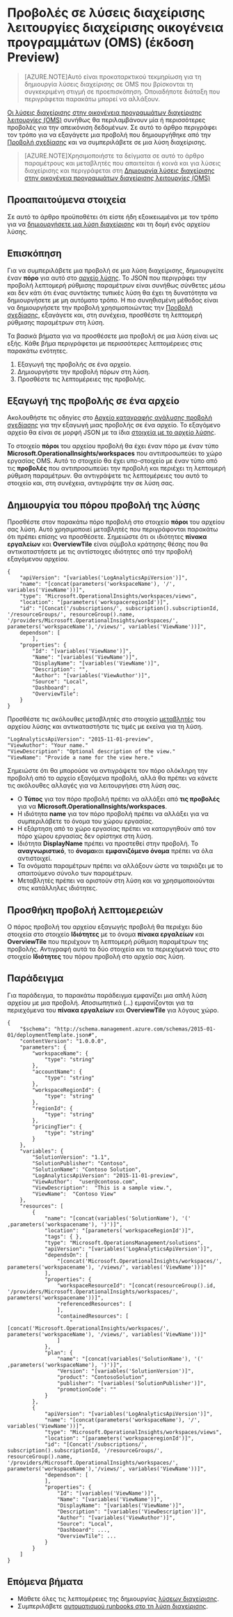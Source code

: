 <properties
   pageTitle="Προβολές στην οικογένεια προγραμμάτων διαχείρισης λειτουργίες (OMS) λύσεις διαχείρισης | Microsoft Azure"
   description="Οι λύσεις διαχείρισης στην οικογένεια προγραμμάτων διαχείρισης λειτουργίες (OMS) συνήθως θα περιλαμβάνουν μία ή περισσότερες προβολές για την απεικόνιση δεδομένων.  Σε αυτό το άρθρο περιγράφει τον τρόπο για να εξαγάγετε μια προβολή που δημιουργήθηκε από την προβολή σχεδίασης και να συμπεριλάβετε σε μια λύση διαχείρισης. "
   services="operations-management-suite"
   documentationCenter=""
   authors="bwren"
   manager="jwhit"
   editor="tysonn" />
<tags
   ms.service="operations-management-suite"
   ms.devlang="na"
   ms.topic="article"
   ms.tgt_pltfrm="na"
   ms.workload="infrastructure-services"
   ms.date="10/17/2016"
   ms.author="bwren" />

# <a name="views-in-operations-management-suite-oms-management-solutions-preview"></a>Προβολές σε λύσεις διαχείρισης λειτουργίες διαχείρισης οικογένεια προγραμμάτων (OMS) (έκδοση Preview)

>[AZURE.NOTE]Αυτό είναι προκαταρκτικού τεκμηρίωση για τη δημιουργία λύσεις διαχείρισης σε OMS που βρίσκονται τη συγκεκριμένη στιγμή σε προεπισκόπηση. Οποιαδήποτε διάταξη που περιγράφεται παρακάτω μπορεί να αλλάξουν.    

[Οι λύσεις διαχείρισης στην οικογένεια προγραμμάτων διαχείρισης λειτουργίες (OMS)](operations-management-suite-solutions.md) συνήθως θα περιλαμβάνουν μία ή περισσότερες προβολές για την απεικόνιση δεδομένων.  Σε αυτό το άρθρο περιγράφει τον τρόπο για να εξαγάγετε μια προβολή που δημιουργήθηκε από την [Προβολή σχεδίασης](../log-analytics/log-analytics-view-designer.md) και να συμπεριλάβετε σε μια λύση διαχείρισης.  

>[AZURE.NOTE]Χρησιμοποιήστε τα δείγματα σε αυτό το άρθρο παραμέτρους και μεταβλητές που απαιτείται ή κοινά και για λύσεις διαχείρισης και περιγράφεται στη [Δημιουργία λύσεις διαχείρισης στην οικογένεια προγραμμάτων διαχείρισης λειτουργίες (OMS)](operations-management-suite-solutions-creating.md) 


## <a name="prerequisites"></a>Προαπαιτούμενα στοιχεία
Σε αυτό το άρθρο προϋποθέτει ότι είστε ήδη εξοικειωμένοι με τον τρόπο για να [δημιουργήσετε μια λύση διαχείρισης](operations-management-suite-solutions-creating.md) και τη δομή ενός αρχείου λύσης.


## <a name="overview"></a>Επισκόπηση

Για να συμπεριλάβετε μια προβολή σε μια λύση διαχείρισης, δημιουργείτε έναν **πόρο** για αυτό στο [αρχείο λύσης](operations-management-suite-solutions-creating.md).  Το JSON που περιγράφει την προβολή λεπτομερή ρύθμισης παραμέτρων είναι συνήθως σύνθετες μέσω και δεν κάτι ότι ένας συντάκτης τυπικές λύση θα έχει τη δυνατότητα να δημιουργήσετε με μη αυτόματο τρόπο.  Η πιο συνηθισμένη μέθοδος είναι να δημιουργήσετε την προβολή χρησιμοποιώντας την [Προβολή σχεδίασης](../log-analytics/log-analytics-view-designer.md), εξαγάγετε και, στη συνέχεια, προσθέστε τη λεπτομερή ρύθμισης παραμέτρων στη λύση. 

Τα βασικά βήματα για να προσθέσετε μια προβολή σε μια λύση είναι ως εξής.  Κάθε βήμα περιγράφεται με περισσότερες λεπτομέρειες στις παρακάτω ενότητες.

1. Εξαγωγή της προβολής σε ένα αρχείο.
2. Δημιουργήστε την προβολή πόρων στη λύση.
3. Προσθέστε τις λεπτομέρειες της προβολής.

## <a name="export-the-view-to-a-file"></a>Εξαγωγή της προβολής σε ένα αρχείο
Ακολουθήστε τις οδηγίες στο [Αρχείο καταγραφής ανάλυσης προβολή σχεδίασης](../log-analytics/log-analytics-view-designer.md) για την εξαγωγή μιας προβολής σε ένα αρχείο.  Το εξαγόμενο αρχείο θα είναι σε μορφή JSON με τα ίδια [στοιχεία με το αρχείο λύσης](operations-management-suite-solutions-creating.md#management-solution-files).  

Το στοιχείο **πόροι** του αρχείου προβολή θα έχει έναν πόρο με έναν τύπο **Microsoft.OperationalInsights/workspaces** που αντιπροσωπεύει το χώρο εργασίας OMS.  Αυτό το στοιχείο θα έχει υπο-στοιχείο με έναν τύπο από τις **προβολές** που αντιπροσωπεύει την προβολή και περιέχει τη λεπτομερή ρύθμιση παραμέτρων.  Θα αντιγράψετε τις λεπτομέρειες του αυτό το στοιχείο και, στη συνέχεια, αντιγράψτε την σε λύση σας.


## <a name="create-the-view-resource-in-the-solution"></a>Δημιουργία του πόρου προβολή της λύσης
Προσθέστε στον παρακάτω πόρο προβολή στο στοιχείο **πόροι** του αρχείου σας λύση.  Αυτό χρησιμοποιεί μεταβλητές που περιγράφονται παρακάτω ότι πρέπει επίσης να προσθέσετε.  Σημειώστε ότι οι ιδιότητες **πίνακα εργαλείων** και **OverviewTile** είναι σύμβολα κράτησης θέσης που θα αντικαταστήσετε με τις αντίστοιχες ιδιότητες από την προβολή εξαγόμενου αρχείου.
 
    {
        "apiVersion": "[variables('LogAnalyticsApiVersion')]",
        "name": "[concat(parameters('workspaceName'), '/', variables('ViewName'))]",
        "type": "Microsoft.OperationalInsights/workspaces/views",
        "location": "[parameters('workspaceregionId')]",
        "id": "[Concat('/subscriptions/', subscription().subscriptionId, '/resourceGroups/', resourceGroup().name, '/providers/Microsoft.OperationalInsights/workspaces/', parameters('workspaceName'),'/views/', variables('ViewName'))]",
        dependson": [
            ],
        "properties": {
            "Id": "[variables('ViewName')]",
            "Name": "[variables('ViewName')]",
            "DisplayName": "[variables('ViewName')]",
            "Description": "",
            "Author": "[variables('ViewAuthor')]",
            "Source": "Local",
            "Dashboard": ,
            "OverviewTile": 
        }
    }

Προσθέστε τις ακόλουθες μεταβλητές στο στοιχείο [μεταβλητές](operations-management-suite-solutions-creating.md#variables) του αρχείου λύσης και αντικαταστήστε τις τιμές με εκείνα για τη λύση.

    "LogAnalyticsApiVersion": "2015-11-01-preview",
    "ViewAuthor": "Your name."
    "ViewDescription": "Optional description of the view."
    "ViewName": "Provide a name for the view here."


Σημειώστε ότι θα μπορούσε να αντιγράψετε τον πόρο ολόκληρη την προβολή από το αρχείο εξαγόμενα προβολή, αλλά θα πρέπει να κάνετε τις ακόλουθες αλλαγές για να λειτουργήσει στη λύση σας.  

- Ο **Τύπος** για τον πόρο προβολή πρέπει να αλλάξει από **τις προβολές** για να **Microsoft.OperationalInsights/workspaces**.
- Η ιδιότητα **name** για τον πόρο προβολή πρέπει να αλλάξει για να συμπεριλάβετε το όνομα του χώρου εργασίας.
- Η εξάρτηση από το χώρο εργασίας πρέπει να καταργηθούν από τον πόρο χώρου εργασίας δεν ορίστηκε στη λύση.
- Ιδιότητα **DisplayName** πρέπει να προστεθεί στην προβολή.  Το **αναγνωριστικό**, το **όνομα**και **εμφανιζόμενο όνομα** πρέπει να όλα αντιστοιχεί.
- Τα ονόματα παραμέτρων πρέπει να αλλάξουν ώστε να ταιριάζει με το απαιτούμενο σύνολο των παραμέτρων.
- Μεταβλητές πρέπει να οριστούν στη λύση και να χρησιμοποιούνται στις κατάλληλες ιδιότητες.

## <a name="add-the-view-details"></a>Προσθήκη προβολή λεπτομερειών
Ο πόρος προβολή του αρχείου εξαγωγής προβολή θα περιέχει δύο στοιχεία στο στοιχείο **Ιδιότητες** με το όνομα **πίνακα εργαλείων** και **OverviewTile** που περιέχουν τη λεπτομερή ρύθμιση παραμέτρων της προβολής.  Αντιγραφή αυτά τα δύο στοιχεία και τα περιεχόμενά τους στο στοιχείο **Ιδιότητες** του πόρου προβολή στο αρχείο σας λύση. 

## <a name="example"></a>Παράδειγμα
Για παράδειγμα, το παρακάτω παράδειγμα εμφανίζει μια απλή λύση αρχείου με μια προβολή.  Αποσιωπητικά (...) εμφανίζονται για τα περιεχόμενα του **πίνακα εργαλείων** και **OverviewTile** για λόγους χώρο.


    {
        "$schema": "http://schema.management.azure.com/schemas/2015-01-01/deploymentTemplate.json#",
        "contentVersion": "1.0.0.0",
        "parameters": {
            "workspaceName": {
                "type": "string"
            },
            "accountName": {
                "type": "string"
            },
            "workspaceRegionId": {
                "type": "string"
            },
            "regionId": {
                "type": "string"
            },
            "pricingTier": {
                "type": "string"
            }
        },
        "variables": {
            "SolutionVersion": "1.1",
            "SolutionPublisher": "Contoso",
            "SolutionName": "Contoso Solution",
            "LogAnalyticsApiVersion": "2015-11-01-preview",
            "ViewAuthor":  "user@contoso.com",
            "ViewDescription":  "This is a sample view.",
            "ViewName":  "Contoso View"
        },
        "resources": [
            {
                "name": "[concat(variables('SolutionName'), '(' ,parameters('workspacename'), ')')]",
                "location": "[parameters('workspaceRegionId')]",
                "tags": { },
                "type": "Microsoft.OperationsManagement/solutions",
                "apiVersion": "[variables('LogAnalyticsApiVersion')]",
                "dependsOn": [
                    "[concat('Microsoft.OperationalInsights/workspaces/', parameters('workspacename'), '/views/', variables('ViewName'))]"
                ],
                "properties": {
                    "workspaceResourceId": "[concat(resourceGroup().id, '/providers/Microsoft.OperationalInsights/workspaces/', parameters('workspacename'))]",
                    "referencedResources": [
                    ],
                    "containedResources": [
                        "[concat('Microsoft.OperationalInsights/workspaces/', parameters('workspaceName'), '/views/', variables('ViewName'))]"
                    ]
                },
                "plan": {
                    "name": "[concat(variables('SolutionName'), '(' ,parameters('workspaceName'), ')')]",
                    "Version": "[variables('SolutionVersion')]",
                    "product": "ContosoSolution",
                    "publisher": "[variables('SolutionPublisher')]",
                    "promotionCode": ""
                }
            },
            {
                "apiVersion": "[variables('LogAnalyticsApiVersion')]",
                "name": "[concat(parameters('workspaceName'), '/', variables('ViewName'))]",
                "type": "Microsoft.OperationalInsights/workspaces/views",
                "location": "[parameters('workspaceregionId')]",
                "id": "[Concat('/subscriptions/', subscription().subscriptionId, '/resourceGroups/', resourceGroup().name, '/providers/Microsoft.OperationalInsights/workspaces/', parameters('workspaceName'),'/views/', variables('ViewName'))]",
                "dependson": [
                ],
                "properties": {
                    "Id": "[variables('ViewName')]",
                    "Name": "[variables('ViewName')]",
                    "DisplayName": "[variables('ViewName')]",
                    "Description": "[variables('ViewDescription')]",
                    "Author": "[variables('ViewAuthor')]",
                    "Source": "Local",
                    "Dashboard": ...,
                    "OverviewTile": ...
                }
            }
        ]
    }




## <a name="next-steps"></a>Επόμενα βήματα

- Μάθετε όλες τις λεπτομέρειες της δημιουργίας [λύσεων διαχείρισης](operations-management-suite-solutions-creating.md).
- Συμπεριλάβετε [αυτοματισμού runbooks στο τη λύση διαχείρισης](operations-management-suite-solutions-resources-automation.md).